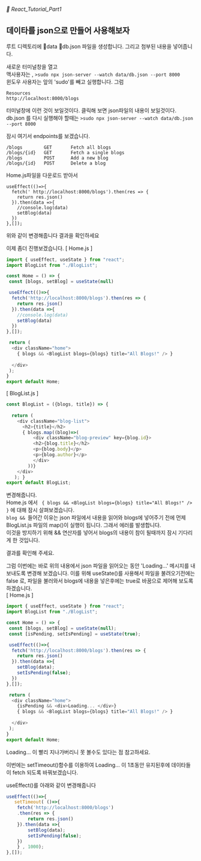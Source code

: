 ###### 🌵 React_Tutorial_Part1

## 데이타를 json으로 만들어 사용해보자

루트 디렉토리에 :file_folder:data :file_folder:db.json 파일을 생성합니다. 
그리고 첨부된 내용을 넣어줍니다. 

새로운 터미널창을 열고   
맥사용자는 , 
``` >sudo npx json-server --watch data/db.json --port 8000 ```   
윈도우 사용자는 앞의 'sudo'를 빼고 실행합니다.  그럼    
```   
Resources
http://localhost:8000/blogs
```   
터미널창에 이런 것이 보일것이다. 클릭해 보면 json파일의 내용이 보일것이다.    
db.json 를 다시 실행해야 할때는  ``` >sudo npx json-server --watch data/db.json --port 8000 ```  


잠시 여기서 endpoints를 보겠습니다.   
```  
/blogs        GET       Fetch all blogs
/blogs/{id}   GET       Fetch a single blogs
/blogs        POST      Add a new blog
/blogs/{id}   POST      Delete a blog
```   

Home.js파일을 다운로드 받아서  

```  
useEffect(()=>{
  fetch(' http://localhost:8000/blogs').then(res => {
    return res.json()
  }).then(data =>{ 
    //console.log(data)
    setBlog(data)
  })
},[]);
```   
위와 같이 변경해줍니다 결과을 확인하세요   

이제 좀더 진행보겠습니다. 
[ Home.js ] 
``` javascript 
import { useEffect, useState } from "react"; 
import BlogList from "./BlogList";

const Home = () => {
 const [blogs, setBlog] = useState(null) 

 useEffect(()=>{
  fetch('http://localhost:8000/blogs').then(res => {
    return res.json()
  }).then(data =>{ 
    //console.log(data)
    setBlog(data)
  })
},[]);

 return ( 
  <div className="home">
    { blogs && <BlogList blogs={blogs} title="All Blogs!" /> }
    
  </div>
 );
}
export default Home;
```  

[ BlogList.js ]

``` javascript
const BlogList = ({blogs, title}) => {
 
  return ( 
    <div className="blog-list">
      <h2>{title}</h2>
      { blogs.map((blog)=>(
          <div className="blog-preview" key={blog.id}> 
          <h2>{blog.title}</h2>
          <p>{blog.body}</p>
          <p>{blog.author}</p>
          </div>
        ))}
    </div>
   ); }
export default BlogList;
```    

변경해줍니다.   
Home.js 에서 ```  { blogs && <BlogList blogs={blogs} title="All Blogs!" /> } ``` 에 대해 잠시 살펴보겠습니다.   
```blog && ```들어간 이유는  json 파일에서 내용을 읽어와 blogs에 넣어주기 전에 먼제 BlogList.js 파일의 map()이 실행이 됩니다. 그래서 에러를 발생합니다.   
이것을 방지하기 위해 && 연산자를 넣어서 blogs의 내용이 참이 될때까지 잠시 기다리게 한 것입니다. 

결과를 확인해 주세요. 

그럼 이번에는 바로 위의 내용에서 json 파일을 읽어오는 동안 'Loading...' 메시지를 내보내도록 변경해 보겠습니다. 
이를 위해 useState()를 사용해서 파일을 불려오기전에는 false 로, 파일을 불러와서 blogs에 내용을 넣은후에는 true로 바꿈으로 제어해 보도록 하겠습니다.   
[ Home.js ]   
``` javascript
import { useEffect, useState } from "react"; 
import BlogList from "./BlogList";

const Home = () => {
 const [blogs, setBlog] = useState(null);
 const [isPending, setIsPending] = useState(true);

 useEffect(()=>{
  fetch('http://localhost:8000/blogs').then(res => {
    return res.json()
  }).then(data =>{ 
    setBlog(data);
    setIsPending(false);
  })
},[]);

 return ( 
  <div className="home">
    {isPending && <div>Loading... </div>}
    { blogs && <BlogList blogs={blogs} title="All Blogs!" /> }
    
  </div>
 );
}
export default Home;

```    
Loading... 이 빨리 지나가버리니 못 볼수도 있다는 점 참고하세요.    

이번에는 setTimeout()함수를 이용하여 Loading... 이 1초동안 유지된후에 데이타들이 fetch 되도록 바꿔보겠습니다. 

useEffect()를 아래와 같이 변경해줍니다 

``` javascript   
useEffect(()=>{
   setTimeout( ()=>{
    fetch('http://localhost:8000/blogs')
    .then(res => {
        return res.json()
    }).then(data =>{ 
        setBlog(data);
        setIsPending(false);
    })
    } , 1000);
},[]);
```




 

